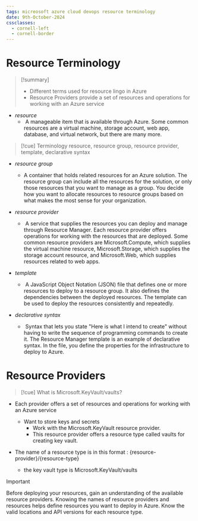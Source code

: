 ```yaml
---
tags: micreosoft azure cloud devops resource terminology
date: 9th-October-2024
cssclasses:
  - cornell-left
  - cornell-border
---
```


# Resource Terminology 
>[!summary] 
>- Different terms used for resource lingo in Azure
>- Resource Providers provide a set of resources and operations for working with an Azure service


- *resource*
	-  A manageable item that is available through Azure. Some common resources are a virtual machine, storage account, web app, database, and virtual network, but there are many more.

>[!cue] Terminology
>resource, resource group, resource provider, template, declarative syntax
- _resource group_
	- A container that holds related resources for an Azure solution. The resource group can include all the resources for the solution, or only those resources that you want to manage as a group. You decide how you want to allocate resources to resource groups based on what makes the most sense for your organization.

- *resource provider*
	-  A service that supplies the resources you can deploy and manage through Resource Manager. Each resource provider offers operations for working with the resources that are deployed. Some common resource providers are Microsoft.Compute, which supplies the virtual machine resource, Microsoft.Storage, which supplies the storage account resource, and Microsoft.Web, which supplies resources related to web apps.

- *template*
	-  A JavaScript Object Notation (JSON) file that defines one or more resources to deploy to a resource group. It also defines the dependencies between the deployed resources. The template can be used to deploy the resources consistently and repeatedly.

- *declarative syntax*
	-  Syntax that lets you state "Here is what I intend to create" without having to write the sequence of programming commands to create it. The Resource Manager template is an example of declarative syntax. In the file, you define the properties for the infrastructure to deploy to Azure.

# Resource Providers

>[!cue] What is 
>Microsoft.KeyVault/vaults? 
- Each provider offers a set of resources and operations for working with an Azure service
	- Want to store keys and secrets
		- Work with the Microsoft.KeyVault resource provider.
		- This resource provider offers a resource type called vaults for  creating key vault.

-  The name of a resource type is in this format : {resource-provider}/{resource-type}
	- the key vault type is Microsoft.KeyVault/vaults



> [!important]
> Before deploying your resources, gain an understanding of the available resource providers.  Knowing the names of resource providers and resources helps define resources you want to deploy in Azure.  Know the valid locations and API versions for each resource type.